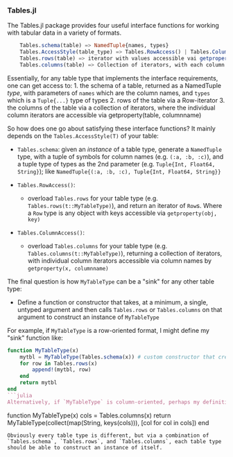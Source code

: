 ### Tables.jl

The Tables.jl package provides four useful interface functions for working with tabular data in a variety of formats.

```julia
    Tables.schema(table) => NamedTuple{names, types}
    Tables.AccessStyle(table_type) => Tables.RowAccess() | Tables.ColumnAccess()
    Tables.rows(table) => iterator with values accessible vai getproperty(row, columnname)
    Tables.columns(table) => Collection of iterators, with each column accessible via getproperty(x, columnname)
```

Essentially, for any table type that implements the interface requirements, one can get access to:
    1. the schema of a table, returned as a NamedTuple _type_, with parameters of `names` which are the column names, and `types` which is a `Tuple{...}` type of types
    2. rows of the table via a Row-iterator
    3. the columns of the table via a collection of iterators, where the individual column iterators are accessible via getproperty(table, columnname)

So how does one go about satisfying these interface functions? It mainly depends on the `Tables.AccessStyle(T)` of your table:

* `Tables.schema`: given an _instance_ of a table type, generate a `NamedTuple` type, with a tuple of symbols for column names (e.g. `(:a, :b, :c)`), and a tuple type of types as the 2nd parameter (e.g. `Tuple{Int, Float64, String}`); like `NamedTuple{(:a, :b, :c), Tuple{Int, Float64, String}}`

* `Tables.RowAccess()`:
  * overload `Tables.rows` for your table type (e.g. `Tables.rows(t::MyTableType)`), and return an iterator of `Row`s. Where a `Row` type is any object with keys accessible via `getproperty(obj, key)`

* `Tables.ColumnAccess()`:
  * overload `Tables.columns` for your table type (e.g. `Tables.columns(t::MyTableType)`), returning a collection of iterators, with individual column iterators accessible via column names by `getproperty(x, columnname)`

The final question is how `MyTableType` can be a "sink" for any other table type:

* Define a function or constructor that takes, at a minimum, a single, untyped argument and then calls `Tables.rows` or `Tables.columns` on that argument to construct an instance of `MyTableType`

For example, if `MyTableType` is a row-oriented format, I might define my "sink" function like:
```julia
function MyTableType(x)
    mytbl = MyTableType(Tables.schema(x)) # custom constructor that creates an "empty" MyTableType w/ the right schema
    for row in Tables.rows(x)
        append!(mytbl, row)
    end
    return mytbl
end
```julia
Alternatively, if `MyTableType` is column-oriented, perhaps my definition would be more like:
```
function MyTableType(x)
    cols = Tables.columns(x)
    return MyTableType(collect(map(String, keys(cols))), [col for col in cols])
end
```
Obviously every table type is different, but via a combination of `Tables.schema`, `Tables.rows`, and `Tables.columns`, each table type should be able to construct an instance of itself.